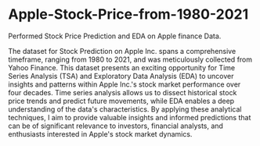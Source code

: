# Apple-Stock-Price-from-1980-2021
Performed Stock Price Prediction and EDA on Apple finance Data.



The dataset for Stock Prediction on Apple Inc. spans a comprehensive timeframe, ranging from 1980 to 2021, and was meticulously collected from Yahoo Finance. This dataset presents an exciting opportunity for Time Series Analysis (TSA) and Exploratory Data Analysis (EDA) to uncover insights and patterns within Apple Inc.'s stock market performance over four decades. Time series analysis allows us to dissect historical stock price trends and predict future movements, while EDA enables a deep understanding of the data's characteristics. By applying these analytical techniques, I aim to provide valuable insights and informed predictions that can be of significant relevance to investors, financial analysts, and enthusiasts interested in Apple's stock market dynamics.
